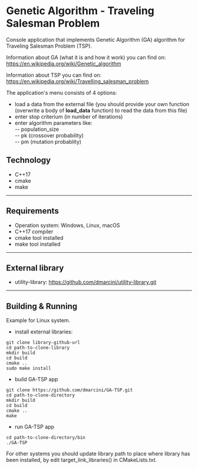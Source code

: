 # Genetic Algorithm - Traveling Salesman Problem

Console application that implements Genetic Algorithm 
(GA) algorithm for Traveling Salesman Problem (TSP).

Information about GA (what it is and how it work) you can find on: <br>
https://en.wikipedia.org/wiki/Genetic_algorithm

Information about TSP you can find on: <br>
https://en.wikipedia.org/wiki/Travelling_salesman_problem

The application's menu consists of 4 options:
* load a data from the external file (you should provide your own function
  (overwrite a body of <strong>load_data</strong> function)
  to read the data from this file)
* enter stop criterium (in number of iterations)
* enter algorithm parameters like: <br>
  -- population_size <br>
  -- pk (crossover probability) <br>
  -- pm (mutation probablity) <br>

## Technology
* C++17
* cmake
* make

---

## Requirements
* Operation system: Windows, Linux, macOS
* C++17 compiler
* cmake tool installed
* make tool installed
---

## External library
* utility-library: https://github.com/dmarcini/utility-library.git
---

## Building & Running
Example for Linux system.
* install external libraries:
```
git clone library-github-url
cd path-to-clone-library
mkdir build
cd build
cmake ..
sudo make install
```
* build GA-TSP app
```
git clone https://github.com/dmarcini/GA-TSP.git
cd path-to-clone-directory
mkdir build
cd build
cmake ..
make
```
* run GA-TSP app
```
cd path-to-clone-directory/bin
./GA-TSP
```
For other systems you should update library path to place where
library has been installed, by edit target_link_libraries()
in CMakeLists.txt.
